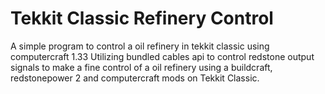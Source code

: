 # Tekkit Classic Refinery Control
A simple program to control a oil refinery in tekkit classic using computercraft 1.33
Utilizing bundled cables api to control redstone output signals to make a fine control
of a oil refinery using a buildcraft, redstonepower 2 and computercraft mods on 
Tekkit Classic.

